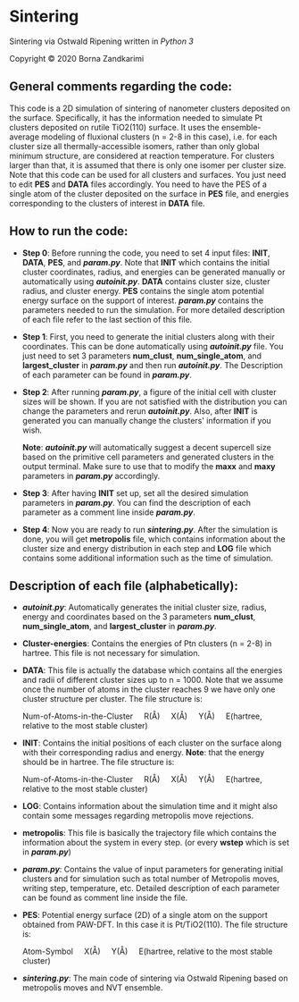 # Sintering

Sintering via Ostwald Ripening written in *Python 3*

Copyright &copy; 2020 Borna Zandkarimi

## **General comments regarding the code**:

This code is a 2D simulation of sintering of nanometer clusters deposited on the surface. Specifically, it has the information needed to simulate Pt clusters deposited on rutile TiO2(110) surface. It uses the ensemble-average modeling of fluxional clusters (n = 2-8 in this case), i.e. for each cluster size all thermally-accessible isomers, rather than only global minimum structure, are considered at reaction temperature. For clusters larger than that, it is assumed that there is only one isomer per cluster size. Note that this code can be used for all clusters and surfaces. You just need to edit **PES** and **DATA** files accordingly. You need to have the PES of a single atom of the cluster deposited on the surface in **PES** file, and energies corresponding to the clusters of interest in **DATA** file.

## **How to run the code**:

* **Step 0**: Before running the code, you need to set 4 input files: **INIT**, **DATA**, **PES**, and _**param.py**_. Note that **INIT** which contains the initial cluster coordinates, radius, and energies can be generated manually or automatically using _**autoinit.py**_. **DATA** contains cluster size, cluster radius, and cluster energy. **PES** contains the single atom potential energy surface on the support of interest. _**param.py**_ contains the parameters needed to run the simulation. For more detailed description of each file refer to the last section of this file.

* **Step 1**: First, you need to generate the initial clusters along with their coordinates. This can be done automatically using _**autoinit.py**_ file. You just need to set 3 parameters **num_clust**, **num_single_atom**, and **largest_cluster** in _**param.py**_ and then run _**autoinit.py**_. The Description of each parameter can be found in _**param.py**_.

* **Step 2**: After running _**param.py**_, a figure of the initial cell with cluster sizes will be shown. If you are not satisfied with the distribution you can change the parameters and rerun _**autoinit.py**_. Also, after **INIT** is generated you can manually change the clusters' information if you wish.

  **Note**: _**autoinit.py**_ will automatically suggest a decent supercell size based on the primitive cell parameters and generated clusters in the output terminal. Make sure to use that to modify the **maxx** and **maxy** parameters in _**param.py**_ accordingly.

* **Step 3**: After having **INIT** set up, set all the desired simulation parameters in _**param.py**_. You can find the description of each parameter as a comment line inside _**param.py**_. 

* **Step 4**: Now you are ready to run _**sintering.py**_. After the simulation is done, you will get **metropolis** file, which contains information about the cluster size and energy distribution in each step and **LOG** file which contains some additional information such as the time of simulation.  

## **Description of each file (alphabetically)**:

* _**autoinit.py**_: Automatically generates the initial cluster size, radius, energy and coordinates based on the 3 parameters **num_clust**, **num_single_atom**, and **largest_cluster** in _**param.py**_.

* **Cluster-energies**: Contains the energies of Ptn clusters (n = 2-8) in hartree. This file is not necessary for simulation.

* **DATA**: This file is actually the database which contains all the energies and radii of different cluster sizes up to n = 1000. Note that we assume once the number of atoms in the cluster reaches 9 we have only one cluster structure per cluster. The file structure is:

  Num-of-Atoms-in-the-Cluster &nbsp; &nbsp; R(&angst;) &nbsp; &nbsp; X(&angst;) &nbsp; &nbsp; Y(&angst;) &nbsp; &nbsp; E(hartree, relative to the most stable cluster)

* **INIT**: Contains the initial positions of each cluster on the surface along with their corresponding radius and energy. **Note**: that the energy should be in hartree. The file structure is:

  Num-of-Atoms-in-the-Cluster &nbsp; &nbsp; R(&angst;) &nbsp; &nbsp; X(&angst;) &nbsp; &nbsp; Y(&angst;) &nbsp; &nbsp; E(hartree, relative to the most stable cluster)

* **LOG**: Contains information about the simulation time and it might also contain some messages regarding metropolis move rejections.

* **metropolis**: This file is basically the trajectory file which contains the information about the system in every step. (or every **wstep** which is set in _**param.py**_)

* _**param.py**_: Contains the value of input parameters for generating initial clusters and for simulation such as total number of Metropolis moves, writing step, temperature, etc. Detailed description of each parameter can be found as comment line inside the file.

* **PES**: Potential energy surface (2D) of a single atom on the support obtained from PAW-DFT. In this case it is Pt/TiO2(110). The file structure is:

  Atom-Symbol &nbsp; &nbsp; X(&angst;) &nbsp; &nbsp; Y(&angst;) &nbsp; &nbsp; E(hartree, relative to the most stable cluster)

* _**sintering.py**_: The main code of sintering via Ostwald Ripening based on metropolis moves and NVT ensemble.
